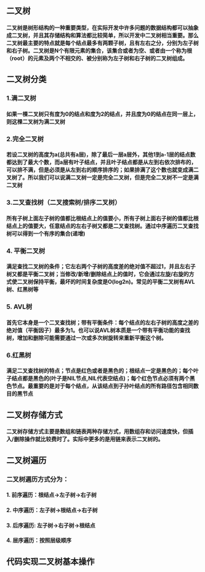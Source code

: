 ## 二叉树
#### 二叉树是树形结构的一种重要类型，在实际开发中许多问题的数据结构都可以抽象成二叉树，并且其存储结构和算法都比较简单，所以开发中二叉树相当重要。那么二叉树最主要的特点就是每个结点最多有两颗子树，且有左右之分，分别为左子树和右子树。二叉树是N个有限元素的集合，该集合或者为空、或者由一个称为根（root）的元素及两个不相交的、被分别称为左子树和右子树的二叉树组成。
## 二叉树分类
### 1.满二叉树
#### 如果一棵二叉树只有度为0的结点和度为2的结点，并且度为0的结点在同一层上，则这棵二叉树为满二叉树
### 2.完全二叉树
#### 若设二叉树的高度为a(总共有a层)，除了最后一层a层外，其他1到a-1层的结点数都达到了最大个数，而a层有叶子结点，并且叶子结点都是从左到右依次排布的，可以排不满，但是必须是从左到右的顺序排序的；如果排满了这个数也就变成满二叉树了。所以我们可以说满二叉树一定是完全二叉树，但是完全二叉树不一定是满二叉树
### 3.二叉查找树（二叉搜索树/排序二叉树）
#### 所有子树上面左子树的值都比根结点上的值要小，所有子树上面右子树的值都比根结点上的值要大，任意结点的左右子树又都是二叉查找树。通过中序遍历二叉查找树可以得到一个有序的集合(递增)
### 4. 平衡二叉树
#### 满足查找二叉树的条件；它左右两个子树的高度差的绝对值不超过1，并且左右子树又都是平衡二叉树；当修改/新增/删除结点上的值时，它会通过左旋/右旋的方式使二叉树保持平衡，最坏的时间复杂度是O(log2n)。常见的平衡二叉树有AVL树、红黑树等

### 5. AVL树
#### 首先它本身是一个二叉查找树；带有平衡条件：每个结点的左右子树的高度之差的绝对值（平衡因子）最多为1。也可以说AVL树本质是一个带有平衡功能的查找树，增加和删除可能需要通过一次或多次树旋转来重新平衡这个树。

### 6.红黑树
#### 满足二叉查找树的特点；节点是红色或者是黑色的；根结点一定是黑色的；每个叶子结点都是黑色的(叶子是NIL节点,NIL代表空结点)；每个红色节点必须有两个黑色节点。最重要的是对于每个结点，从该结点到子孙叶结点的所有路径包含相同数目的黑节点


## 二叉树存储方式
#### 二叉树存储方式主要是数组和链表两种存储方式，用数组存和访问速度快，但插入/删除操作就比较费时了。实际中更多的是用链来表示二叉树的。

## 二叉树遍历
### 二叉树遍历方式分为：
#### 1. 前序遍历：根结点->左子树->右子树
#### 2. 中序遍历：左子树->根结点->右子树
#### 3. 后序遍历: 左子树->右子树->根结点
#### 4. 层序遍历：按照层级顺序

## 代码实现二叉树基本操作

